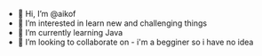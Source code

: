 - 👋 Hi, I’m @aikof
- 👀 I’m interested in learn new and challenging things
- 🌱 I’m currently learning Java 
- 💞️ I’m looking to collaborate on - i'm a begginer so i have no idea


<!---
aikof/aikof is a ✨ special ✨ repository because its `README.md` (this file) appears on your GitHub profile.
You can click the Preview link to take a look at your changes.
--->
